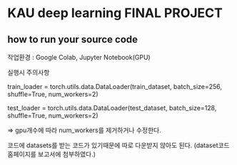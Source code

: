 # KAU deep learning FINAL PROJECT


## how to run your source code 

  
작업환경 : Google Colab, Jupyter Notebook(GPU)

실행시 주의사항

train_loader = torch.utils.data.DataLoader(train_dataset, batch_size=256, shuffle=True, num_workers=2)

test_loader = torch.utils.data.DataLoader(test_dataset, batch_size=128, shuffle=True, num_workers=2)

=> gpu개수에 따라 num_workers를 제거하거나 수정한다.


코드에 datasets를 받는 코드가 있기때문에 따로 다운받지 않아도 된다. (dataset코드 홈페이지를 보고서에 첨부하였다.)
